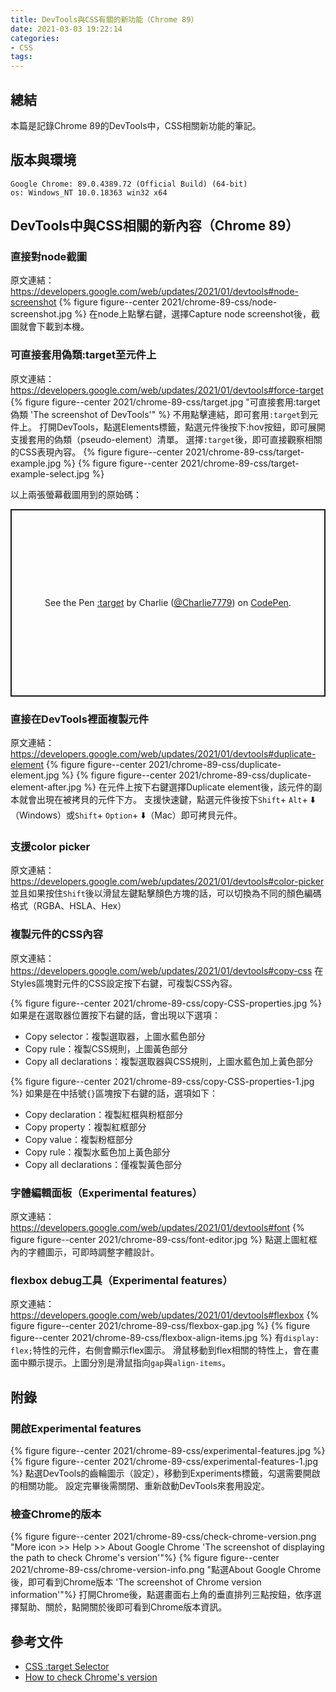 ```yaml
---
title: DevTools與CSS有關的新功能（Chrome 89）
date: 2021-03-03 19:22:14
categories: 
- CSS
tags:
---
```


## 總結
本篇是記錄Chrome 89的DevTools中，CSS相關新功能的筆記。


## 版本與環境
```
Google Chrome: 89.0.4389.72 (Official Build) (64-bit)
os: Windows_NT 10.0.18363 win32 x64
```


## DevTools中與CSS相關的新內容（Chrome 89）
### 直接對node截圖
原文連結：https://developers.google.com/web/updates/2021/01/devtools#node-screenshot
{% figure figure--center 2021/chrome-89-css/node-screenshot.jpg %}
在node上點擊右鍵，選擇Capture node screenshot後，截圖就會下載到本機。

### 可直接套用偽類:target至元件上
原文連結：https://developers.google.com/web/updates/2021/01/devtools#force-target
{% figure figure--center 2021/chrome-89-css/target.jpg "可直接套用:target偽類 'The screenshot of DevTools'" %}
不用點擊連結，即可套用`:target`到元件上。
打開DevTools，點選Elements標籤，點選元件後按下:hov按鈕，即可展開支援套用的偽類（pseudo-element）清單。
選擇`:target`後，即可直接觀察相關的CSS表現內容。
{% figure figure--center 2021/chrome-89-css/target-example.jpg %}
{% figure figure--center 2021/chrome-89-css/target-example-select.jpg %}

以上兩張螢幕截圖用到的原始碼：
<p class="codepen" data-height="300" data-theme-id="dark" data-default-tab="html,result" data-user="Charlie7779" data-slug-hash="abBKWNL" style="height: 300px; box-sizing: border-box; display: flex; align-items: center; justify-content: center; border: 2px solid; margin: 1em 0; padding: 1em;" data-pen-title=":target">
  <span>See the Pen <a href="https://codepen.io/Charlie7779/pen/abBKWNL">
  :target</a> by Charlie (<a href="https://codepen.io/Charlie7779">@Charlie7779</a>)
  on <a href="https://codepen.io">CodePen</a>.</span>
</p>
<script async src="https://cpwebassets.codepen.io/assets/embed/ei.js"></script>

### 直接在DevTools裡面複製元件
原文連結：https://developers.google.com/web/updates/2021/01/devtools#duplicate-element
{% figure figure--center 2021/chrome-89-css/duplicate-element.jpg %}
{% figure figure--center 2021/chrome-89-css/duplicate-element-after.jpg %}
在元件上按下右鍵選擇Duplicate element後，該元件的副本就會出現在被拷貝的元件下方。
支援快速鍵，點選元件後按下`Shift`+ `Alt`+ ⬇️（Windows）或`Shift`+ `Option`+ ⬇️（Mac）即可拷貝元件。

### 支援color picker
原文連結：https://developers.google.com/web/updates/2021/01/devtools#color-picker
並且如果按住`Shift`後以滑鼠左鍵點擊顏色方塊的話，可以切換為不同的顏色編碼格式（RGBA、HSLA、Hex）


### 複製元件的CSS內容
原文連結：https://developers.google.com/web/updates/2021/01/devtools#copy-css
在Styles區塊對元件的CSS設定按下右鍵，可複製CSS內容。

{% figure figure--center 2021/chrome-89-css/copy-CSS-properties.jpg %}
如果是在選取器位置按下右鍵的話，會出現以下選項：
- Copy selector：複製選取器，上圖水藍色部分
- Copy rule：複製CSS規則，上圖黃色部分
- Copy all declarations：複製選取器與CSS規則，上圖水藍色加上黃色部分

{% figure figure--center 2021/chrome-89-css/copy-CSS-properties-1.jpg %}
如果是在中括號`{}`區塊按下右鍵的話，選項如下：
- Copy declaration：複製紅框與粉框部分
- Copy property：複製紅框部分
- Copy value：複製粉框部分
- Copy rule：複製水藍色加上黃色部分
- Copy all declarations：僅複製黃色部分


### 字體編輯面板（Experimental features）
原文連結：https://developers.google.com/web/updates/2021/01/devtools#font
{% figure figure--center 2021/chrome-89-css/font-editor.jpg %}
點選上圖紅框內的字體圖示，可即時調整字體設計。


### flexbox debug工具（Experimental features）
原文連結：https://developers.google.com/web/updates/2021/01/devtools#flexbox
{% figure figure--center 2021/chrome-89-css/flexbox-gap.jpg %}
{% figure figure--center 2021/chrome-89-css/flexbox-align-items.jpg %}
有`display: flex;`特性的元件，右側會顯示flex圖示。
滑鼠移動到flex相關的特性上，會在畫面中顯示提示。上圖分別是滑鼠指向`gap`與`align-items`。


## 附錄
### 開啟Experimental features
{% figure figure--center 2021/chrome-89-css/experimental-features.jpg %}
{% figure figure--center 2021/chrome-89-css/experimental-features-1.jpg %}
點選DevTools的齒輪圖示（設定），移動到Experiments標籤，勾選需要開啟的相關功能。
設定完畢後需關閉、重新啟動DevTools來套用設定。

### 檢查Chrome的版本
{% figure figure--center 2021/chrome-89-css/check-chrome-version.png "More icon >> Help >> About Google Chrome 'The screenshot of displaying the path to check Chrome's version'"%}
{% figure figure--center 2021/chrome-89-css/chrome-version-info.png "點選About Google Chrome後，即可看到Chrome版本 'The screenshot of Chrome version information'"%}
打開Chrome後，點選畫面右上角的垂直排列三點按鈕，依序選擇幫助、關於，點開關於後即可看到Chrome版本資訊。


## 參考文件
- [CSS :target Selector](https://www.w3schools.com/cssref/sel_target.asp)
- [How to check Chrome's version](https://www.google.com/chrome/update/)